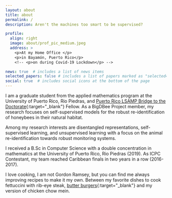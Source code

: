 ```yaml
---
layout: about
title: about
permalink: /
description: Aren't the machines too smart to be supervised?

profile:
  align: right
  image: about/prof_pic_medium.jpeg
  address: >
    <p>At my Home Office </p>
    <p>in Bayamón, Puerto Rico</p>
    <!-- <p>on during Covid-19 Lockdown</p> -->

news: true  # includes a list of news items
selected_papers: false # includes a list of papers marked as "selected={true}"
social: true  # includes social icons at the bottom of the page
---
```



I am a graduate student from the applied mathematics program at the University of Puerto Rico, Rio Piedras, and [Puerto Rico LSAMP Bridge to the Doctorate](https://prlsamp.rcse.upr.edu/index.php/home/bridge-to-the-doctorate-program){:target="_blank"} Fellow. As a BigDBee Project member, my research focuses on self-supervised models for the robust re-identification of honeybees in their natural habitat.

Among my research interests are disentangled representations, self-supervised learning, and unsupervised learning with a focus on the animal re-identification towards robust monitoring systems.  

I received a B.Sc in Computer Science with a double concentration in mathematics at the University of Puerto Rico, Rio Piedras (2019). As ICPC Contestant, my team reached Caribbean finals in two years in a row (2016-2017).

I love cooking, I am not Gordon Ramsey, but you can find me always improving recipes to make it my own. Between my favorite dishes to cook fettuccini with rib-eye steak, [butter burgers](https://www.youtube.com/watch?v=ZIErqYP8KNU){:target="_blank"}  and my version of chicken chow mein.

<!-- Write your biography here. Tell the world about yourself. Link to your favorite [subreddit](http://reddit.com){:target="\_blank"}. You can put a picture in, too. The code is already in, just name your picture `prof_pic.jpg` and put it in the `img/` folder.

Put your address / P.O. box / other info right below your picture. You can also disable any these elements by editing `profile` property of the YAML header of your `_pages/about.md`. Edit `_bibliography/papers.bib` and Jekyll will render your [publications page](/al-folio/publications/) automatically.

Link to your social media connections, too. This theme is set up to use [Font Awesome icons](http://fortawesome.github.io/Font-Awesome/){:target="\_blank"} and [Academicons](https://jpswalsh.github.io/academicons/){:target="\_blank"}, like the ones below. Add your Facebook, Twitter, LinkedIn, Google Scholar, or just disable all of them. -->
